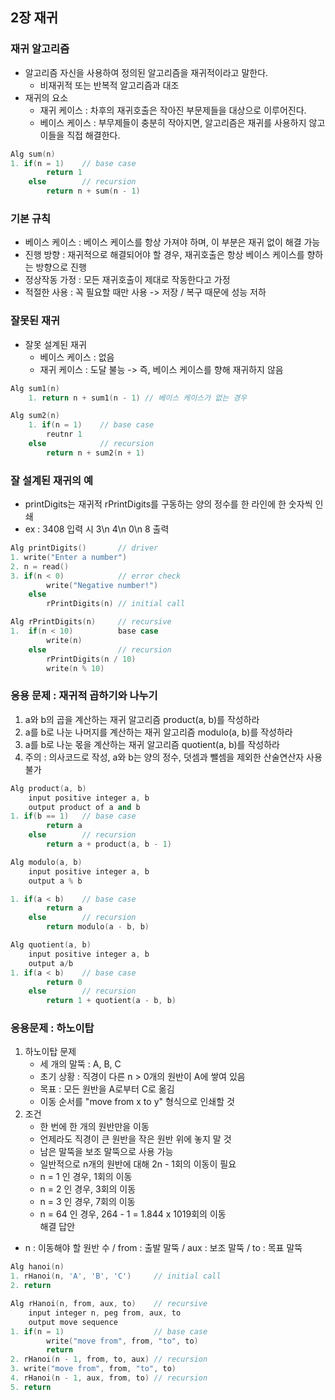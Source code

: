 ## <strong>2장 재귀</strong>
### <strong>재귀 알고리즘</strong>
- 알고리즘 자신을 사용하여 정의된 알고리즘을 재귀적이라고 말한다.
    - 비재귀적 또는 반복적 알고리즘과 대조
- 재귀의 요소
    - 재귀 케이스 : 차후의 재귀호출은 작아진 부문제들을 대상으로 이루어진다.
    - 베이스 케이스 : 부무제들이 충분히 작아지면, 알고리즘은 재귀를 사용하지 않고 이들을 직접 해결한다.
```c++
Alg sum(n)
1. if(n = 1)    // base case
        return 1
    else        // recursion
        return n + sum(n - 1)
```

### <strong>기본 규칙</strong>
- 베이스 케이스 : 베이스 케이스를 항상 가져야 하며, 이 부분은 재귀 없이 해결 가능
- 진행 방향 : 재귀적으로 해결되어야 할 경우, 재귀호출은 항상 베이스 케이스를 향하는 방향으로 진행
- 정상작동 가정 : 모든 재귀호출이 제대로 작동한다고 가정
- 적절한 사용 : 꼭 필요할 때만 사용 -> 저장 / 복구 때문에 성능 저하

### <strong>잘못된 재귀</strong>
- 잘못 설계된 재귀
    - 베이스 케이스 : 없음
    - 재귀 케이스 : 도달 불능 -> 즉, 베이스 케이스를 향해 재귀하지 않음
```c++
Alg sum1(n)
    1. return n + sum1(n - 1) // 베이스 케이스가 없는 경우

Alg sum2(n)
    1. if(n = 1)    // base case
        reutnr 1
    else            // recursion
        return n + sum2(n + 1)
```

### <strong>잘 설계된 재귀의 예</strong>
- printDigits는 재귀적 rPrintDigits를 구동하는 양의 정수를 한 라인에 한 숫자씩 인쇄
- ex : 3408 입력 시 3\n 4\n 0\n 8 출력
```c++
Alg printDigits()       // driver
1. write("Enter a number")
2. n = read()
3. if(n < 0)            // error check
        write("Negative number!")
    else
        rPrintDigits(n) // initial call

Alg rPrintDigits(n)     // recursive
1.  if(n < 10)          base case
        write(n)
    else                // recursion
        rPrintDigits(n / 10)
        write(n % 10)
```

### <strong>응용 문제 : 재귀적 곱하기와 나누기</strong>
1. a와 b의 곱을 계산하는 재귀 알고리즘 product(a, b)를 작성하라
2. a를 b로 나눈 나머지를 계산하는 재귀 알고리즘 modulo(a, b)를 작성하라
3. a를 b로 나눈 몫을 계산하는 재귀 알고리즘 quotient(a, b)를 작성하라
4. 주의 : 의사코드로 작성, a와 b는 양의 정수, 덧셈과 뺄셈을 제외한 산술연산자 사용 불가
```c++
Alg product(a, b)
    input positive integer a, b
    output product of a and b
1. if(b == 1)   // base case
        return a
    else        // recursion
        return a + product(a, b - 1)

Alg modulo(a, b)
    input positive integer a, b
    output a % b

1. if(a < b)    // base case
        return a
    else        // recursion
        return modulo(a - b, b)

Alg quotient(a, b)
    input positive integer a, b
    output a/b
1. if(a < b)    // base case
        return 0
    else        // recursion
        return 1 + quotient(a - b, b)
```

### <strong>응용문제 : 하노이탑</strong>
1. 하노이탑 문제
    - 세 개의 말뚝 : A, B, C
    - 초기 상황 : 직경이 다른 n > 0개의 원반이 A에 쌓여 있음
    - 목표 : 모든 원반을 A로부터 C로 옮김
    - 이동 순서를 "move from x to y" 형식으로 인쇄할 것
2. 조건
    - 한 번에 한 개의 원반만을 이동
    - 언제라도 직경이 큰 원반을 작은 원반 위에 놓지 말 것
    - 남은 말뚝을 보조 말뚝으로 사용 가능
    - 일반적으로 n개의 원반에 대해 2n - 1회의 이동이 필요
    - n = 1 인 경우, 1회의 이동
    - n = 2 인 경우, 3회의 이동
    - n = 3 인 경우, 7회의 이동
    - n = 64 인 경우, 264 - 1 = 1.844 x 1019회의 이동
<br> 해결 답안

- n : 이동해야 할 원반 수 / from : 출발 말뚝 / aux : 보조 말뚝 / to : 목표 말뚝
```c++
Alg hanoi(n)
1. rHanoi(n, 'A', 'B', 'C')     // initial call
2. return

Alg rHanoi(n, from, aux, to)    // recursive
    input integer n, peg from, aux, to
    output move sequence
1. if(n = 1)                    // base case
        write("move from", from, "to", to)
        return
2. rHanoi(n - 1, from, to, aux) // recursion
3. write("move from", from, "to", to)
4. rHanoi(n - 1, aux, from, to) // recursion
5. return
```
